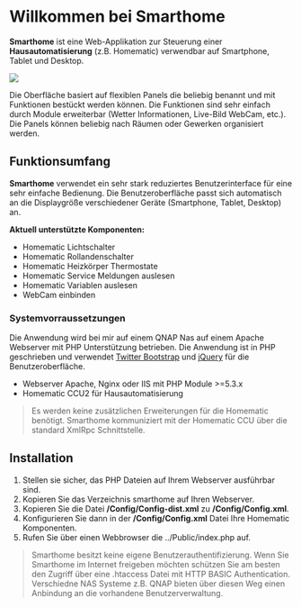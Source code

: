 # Willkommen bei Smarthome #

**Smarthome** ist eine Web-Applikation zur Steuerung einer **Hausautomatisierung** (z.B. Homematic) verwendbar auf Smartphone, Tablet und Desktop.

![](http://rgies.de/smarthome/Smarthome.png)

Die Oberfläche basiert auf flexiblen Panels die beliebig benannt und mit Funktionen bestückt werden können. Die Funktionen sind sehr einfach durch Module erweiterbar (Wetter Informationen, Live-Bild WebCam, etc.). Die Panels können beliebig nach Räumen oder Gewerken organisiert werden.

## Funktionsumfang ##

**Smarthome** verwendet ein sehr stark reduziertes Benutzerinterface für eine sehr einfache Bedienung. Die Benutzeroberfläche passt sich automatisch an die Displaygröße verschiedener Geräte (Smartphone, Tablet, Desktop) an.

**Aktuell unterstützte Komponenten:**

- Homematic Lichtschalter
- Homematic Rollandenschalter
- Homematic Heizkörper Thermostate
- Homematic Service Meldungen auslesen
- Homematic Variablen auslesen
- WebCam einbinden

### Systemvorraussetzungen ###

Die Anwendung wird bei mir auf einem QNAP Nas auf einem Apache Webserver mit PHP Unterstützung betrieben. Die Anwendung ist in PHP geschrieben und verwendet [Twitter Bootstrap](http://getbootstrap.com) und [jQuery](http://jquery.com) für die Benutzeroberfläche.

- Webserver Apache, Nginx oder IIS mit PHP Module >=5.3.x
- Homematic CCU2 für Hausautomatisierung


> Es werden keine zusätzlichen Erweiterungen für die Homematic benötigt. Smarthome kommuniziert mit der Homematic CCU über die standard XmlRpc Schnittstelle.

## Installation ##

1. Stellen sie sicher, das PHP Dateien auf Ihrem Webserver ausführbar sind.
2. Kopieren Sie das Verzeichnis smarthome auf Ihren Webserver.
3. Kopieren Sie die Datei **/Config/Config-dist.xml** zu **/Config/Config.xml**.
4. Konfigurieren Sie dann in der **/Config/Config.xml** Datei Ihre Homematic Komponenten.
5. Rufen Sie über einen Webbrowser die ../Public/index.php auf.

> Smarthome besitzt keine eigene Benutzerauthentifizierung. Wenn Sie Smarthome im Internet freigeben möchten schützen Sie am besten den Zugriff über eine .htaccess Datei mit HTTP BASIC Authentication. Verschiedne NAS Systeme z.B. QNAP bieten über diesen Weg einen Anbindung an die vorhandene Benutzerverwaltung. 
